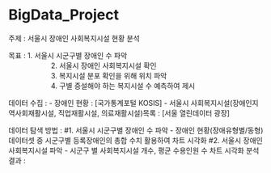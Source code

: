 # BigData_Project
주제 : 서울시 장애인 사회복지시설 현황 분석

목표 : 1. 서울시 시군구별 장애인 수 파악</br>
      2. 서울시 장애인 사회복지시설 확인</br>
      3. 복지시설 분포 확인을 위해 위치 파악</br>
      4. 구별 증설해야 하는 복지시설 수 예측하여 제시</br>
      
데이터 수집 : 
      - 장애인 현황 : [국가통계포털 KOSIS]
      - 서울시 사회복지시설(장애인지역사회재활시설, 직업재활시설, 의료재활시설)목록 : [서울 열린데이터 광장]

데이터 탐색 방법 : 
      #1. 서울시 시군구별 장애인 수 파악
      - 장애인 현황(장애유형별/동형) 데이터셋 중 시군구별 등록장애인의 총합 수치 활용하여 차트 시각화
      #2. 서울시 장애인 사회복지시설 파악
      - 시군구 별 사회복지시설 개수, 평균 수용인원 수 차트 시각화
분석 결과 : 
